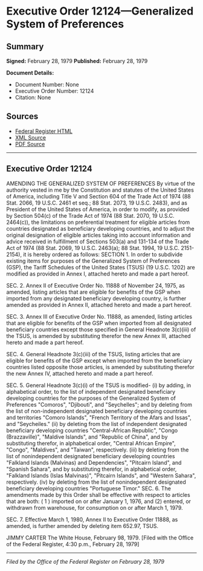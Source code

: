 # Executive Order 12124—Generalized System of Preferences

## Summary

**Signed:** February 28, 1979
**Published:** February 28, 1979

**Document Details:**
- Document Number: None
- Executive Order Number: 12124
- Citation: None

## Sources
- [Federal Register HTML](https://www.presidency.ucsb.edu/documents/executive-order-12124-generalized-system-preferences)
- [XML Source](None)
- [PDF Source](None)

---

## Executive Order 12124

AMENDING THE GENERALIZED SYSTEM OF PREFERENCES
By virtue of the authority vested in me by the Constitution and statutes of the United States of America, including Title V and Section 604 of the Trade Act of 1974 (88 Stat. 2066, 19 U.S.C. 2461 et seq.; 88 Stat. 2073, 19 U.S.C. 2483), and as President of the United States of America, in order to modify, as provided by Section 504(c) of the Trade Act of 1974 (88 Stat. 2070, 19 U.S.C. 2464(c)), the limitations on preferential treatment for eligible articles from countries designated as beneficiary developing countries, and to adjust the original designation of eligible articles taking into account information and advice received in fulfillment of Sections 503(a) and 131-134 of the Trade Act of 1974 (88 Stat. 2069, 19 U.S.C. 2463(a); 88 Stat. 1994, 19 U.S.C. 2151-2154), it is hereby ordered as follows:
SECTION 1. In order to subdivide existing items for purposes of the Generalized System of Preferences (GSP), the Tariff Schedules of the United States (TSUS) (19 U.S.C. 1202) are modified as provided in Annex I, attached hereto and made a part hereof.

SEC. 2. Annex II of Executive Order No. 11888 of November 24, 1975, as amended, listing articles that are eligible for benefits of the GSP when imported from any designated beneficiary developing country, is further amended as provided in Annex II, attached hereto and made a part hereof.

SEC. 3. Annex III of Executive Order No. 11888, as amended, listing articles that are eligible for benefits of the GSP when imported from all designated beneficiary countries except those specified in General Headnote 3(c)(iii) of the TSUS, is amended by substituting therefor the new Annex III, attached hereto and made a part hereof.

SEC. 4. General Headnote 3(c)(iii) of the TSUS, listing articles that are eligible for benefits of the GSP except when imported from the beneficiary countries listed opposite those articles, is amended by substituting therefor the new Annex IV, attached hereto and made a part hereof.

SEC. 5. General Headnote 3(c)(i) of the TSUS is modified-
    (i) by adding, in alphabetical order, to the list of independent designated beneficiary developing countries for the purposes of the Generalized System of Preferences "Comoros", "Djibouti", and "Seychelles"; and by deleting from the list of non-independent designated beneficiary developing countries and territories "Comoro Islands", "French Territory of the Afars and Issas", and "Seycheiles."
    (ii) by deleting from the list of independent designated beneficiary developing countries "Central-African Republic", "Congo (Brazzaville)", "Maldive Islands", and "Republic of China", and by substituting therefor, in alphabetical order, "Central African Empire", "Congo", "Maldives", and "Taiwan", respectively.
    (iii) by deleting from the list of nonindependent designated beneficiary developing countries "Falkland Islands (Malvinas) and Dependencies", "Pitcairn Island", and "Spanish Sahara", and by substituting therefor, in alphabetical order, "Falkland Islands (Islas Malvinas)", "Pitcairn Islands", and "Western Sahara", respectively.
    (iv) by deleting from the list of nonindependent designated beneficiary developing countries "Portuguese Timor."
SEC. 6. The amendments made by this Order shall be effective with respect to articles that are both: ( 1 ) imported on or after January 1, 1976, and (2) entered, or withdrawn from warehouse, for consumption on or after March 1, 1979.

SEC. 7. Effective March 1, 1980, Annex II to Executive Order 11888, as amended, is further amended by deleting item 652.97, TSUS.

JIMMY CARTER
The White House,
February 98, 1979.
[Filed with the Office of the Federal Register, 4:30 p.m., February 28, 1979]

---

*Filed by the Office of the Federal Register on February 28, 1979*
